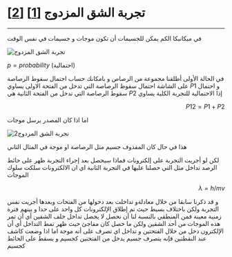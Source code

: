 
# تجربة الشق المزدوج [[1]](https://translate.google.com/?sl=auto&tl=ar&op=translate) [[2]](https://ar.wikipedia.org/wiki/%D8%AA%D8%AC%D8%B1%D8%A8%D8%A9_%D8%A7%D9%84%D8%B4%D9%82_%D8%A7%D9%84%D9%85%D8%B2%D8%AF%D9%88%D8%AC) 
---


في ميكانيكا الكم يمكن للجسيمات أن تكون  موجات و جسيمات في نفس الوقت


![تجربة الشق المزدوج](~/images/Double_slit_experiment.png)




$p = probability$ (احتمالية)

في الحالة الأولى أطلقنا مجموعة من الرصاص و بامكانك حساب احتمال سقوط الرصاصة على الشاشة 
احتمال سقوط الرصاصة التي تدخل  من الفتحة الاولى يساوي $P1$ و احتمال سقوط الرصاصة التي تدخل  من الفتحة  الثانية هي $P2$
إذا الاحتمالية للتجربة الكلية يساوي  

<div align="right">

$P12=P1+P2$ 

</div>
اما اذا كان المصدر يرسل موجات 


![تجربة الشق المزدوج2](~/images/singlephoton.png)

هذا في حال كان المقذوف جسيم مثل الرصاصة او موجة في المثال الثاني 

لكن لو أجريت التجربة على إلكترونات فماذا سيحصل 
بعد إجراء التجربة ظهر على حائط الرصد تداخل مثل التي حصلنا عليها في التجربة الثانية اي ان الالكترونات سلكت سلوك الموجات 
<div align="right">

 $\lambda = h/mv$
 
</div>
و قد ذكرنا سابقا من خلال معادلةو تداخلت بعد دخولها من الفتحات  
وبعدها أجريت نفس التجربة ولكن باختلاف بسيط حيث تم إطلاق الإلكترونات كل واحد على حدا و بينهم فترة زمنية معينة 
فمن المنطقي بالنسبة لنا أن نحصل لا يحصل تداخل خلف الشقين أي أن تمر هذه الموجات من أحد الشقين ولكن ما حصل كان مفاجئ حيث ظهر نمط التداخل أي أن الإلكترون دخل من خلال الفتحتين و تداخل اي تصرف على أنه موجة اما اذا وضعت كاشف عند النقطتين فإنه يتصرف جسيم يدخل من الفتحتين كجسيم و يسقط على الحائط كجسيم     



